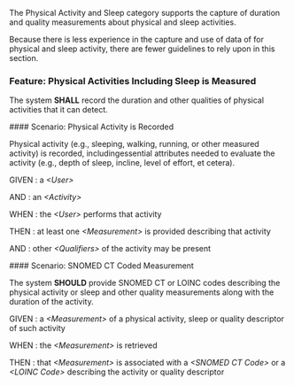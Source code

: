 The Physical Activity and Sleep category supports the capture of duration and quality
measurements about physical and sleep activities.

Because there is less experience in the capture and use of data of for physical and sleep
activity, there are fewer guidelines to rely upon in this section.
<span id='physical-activities-including-sleep-is-measured'/>
### <span class='glyphicon text-success glyphicon-phone'/> <span class='glyphicon text-success glyphicon-dashboard'/> <span class='glyphicon text-success glyphicon-cloud'/> Feature: Physical Activities Including Sleep is Measured

The system **SHALL** record the duration and other qualities of physical activities that it can detect.


<span id='physical-activity-is-recorded'/>
#### Scenario: Physical Activity is Recorded

Physical activity (e.g., sleeping, walking, running, or other measured activity) is recorded, includingessential attributes needed to evaluate the activity (e.g., depth of sleep, incline, level of effort, et cetera).

GIVEN
: a <i>&lt;User&gt;</i>

   AND
   : an <i>&lt;Activity&gt;</i>

WHEN
: the <i>&lt;User&gt;</i> performs that activity

THEN
: at least one <i>&lt;Measurement&gt;</i> is provided describing that activity

   AND
   : other <i>&lt;Qualifiers&gt;</i> of the activity may be present


<span id='snomed-ct-coded-measurement'/>
#### <span class='glyphicon text-info glyphicon-phone'/> <span class='glyphicon text-info glyphicon-cloud'/> Scenario: SNOMED CT Coded Measurement

The system **SHOULD** provide SNOMED CT or LOINC codes describing the physical activity or sleep and other quality measurements
along with the duration of the activity.

GIVEN
: a <i>&lt;Measurement&gt;</i> of a physical activity, sleep or quality descriptor of such activity

WHEN
: the <i>&lt;Measurement&gt;</i> is retrieved

THEN
: that <i>&lt;Measurement&gt;</i> is associated with a <i>&lt;SNOMED CT Code&gt;</i> or a <i>&lt;LOINC Code&gt;</i> describing the activity or quality descriptor

